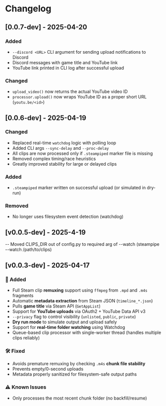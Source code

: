 # Changelog


## [0.0.7-dev] - 2025-04-20

### Added
- `--discord <URL>` CLI argument for sending upload notifications to Discord
- Discord messages with game title and YouTube link
- YouTube link printed in CLI log after successful upload

### Changed
- `upload_video()` now returns the actual YouTube video ID
- `processor.upload()` now wraps YouTube ID as a proper short URL (`youtu.be/<id>`)



## [0.0.6-dev] - 2025-04-19

### Changed
- Replaced real-time `watchdog` logic with polling loop
- Added CLI args `--sync-delay` and `--proc-delay`
- All clips are now processed only if `.steampiped` marker file is missing
- Removed complex timing/race heuristics
- Greatly improved stability for large or delayed clips

### Added
- `.steampiped` marker written on successful upload (or simulated in dry-run)

### Removed
- No longer uses filesystem event detection (watchdog)


## [v0.0.5-dev] - 2025-4-19
-- Moved CLIPS_DIR out of config.py to required arg of --watch (steampipe --watch /path/to/clips)




## [v0.0.3-dev] - 2025-04-17

### 🚀 Added
- Full Steam clip **remuxing** support using `ffmpeg` from `.mpd` and `.m4s` fragments
- Automatic **metadata extraction** from Steam JSON (`timeline_*.json`)
- Pulls **game title** via Steam API (`GetAppList`)
- Support for **YouTube uploads** via OAuth2 + YouTube Data API v3
- `--privacy` flag to control visibility (`unlisted`, `public`, `private`)
- **Dry run mode** to simulate output and upload safely
- Support for **real-time folder watching** using Watchdog
- Queue-based clip processor with single-worker thread (handles multiple clips reliably)

### 🛠️ Fixed
- Avoids premature remuxing by checking `.m4s` **chunk file stability**
- Prevents empty/0-second uploads
- Metadata properly sanitized for filesystem-safe output paths

### ⚠️ Known Issues
- Only processes the most recent chunk folder (no backfill/resume)
